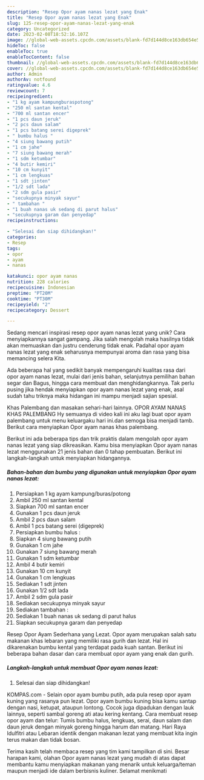 ```yaml
---
description: "Resep Opor ayam nanas lezat yang Enak"
title: "Resep Opor ayam nanas lezat yang Enak"
slug: 125-resep-opor-ayam-nanas-lezat-yang-enak
category: Uncategorized
date: 2023-02-08T18:52:16.107Z
image: //global-web-assets.cpcdn.com/assets/blank-fd7d144d8ce163db654e5a02c40b08a2775adb7897d16e4062681dc7e1b2800f.png
hideToc: false
enableToc: true
enableTocContent: false
thumbnail: //global-web-assets.cpcdn.com/assets/blank-fd7d144d8ce163db654e5a02c40b08a2775adb7897d16e4062681dc7e1b2800f.png
cover: //global-web-assets.cpcdn.com/assets/blank-fd7d144d8ce163db654e5a02c40b08a2775adb7897d16e4062681dc7e1b2800f.png
author: Admin
authorAv: notfound
ratingvalue: 4.6
reviewcount: 7
recipeingredient:
- "1 kg ayam kampungburaspotong"
- "250 ml santan kental"
- "700 ml santan encer"
- "1 pcs daun jeruk"
- "2 pcs daun salam"
- "1 pcs batang serei digeprek"
- " bumbu halus "
- "4 siung bawang putih"
- "1 cm jahe"
- "7 siung bawang merah"
- "1 sdm ketumbar"
- "4 butir kemiri"
- "10 cm kunyit"
- "1 cm lengkuas"
- "1 sdt jinten"
- "1/2 sdt lada"
- "2 sdm gula pasir"
- "secukupnya minyak sayur"
- " tambahan "
- "1 buah nanas uk sedang di parut halus"
- "secukupnya garam dan penyedap"
recipeinstructions:

- "Selesai dan siap dihidangkan!"
categories:
- Resep
tags:
- opor
- ayam
- nanas

katakunci: opor ayam nanas 
nutrition: 228 calories
recipecuisine: Indonesian
preptime: "PT20M"
cooktime: "PT30M"
recipeyield: "2"
recipecategory: Dessert

---
```





Sedang mencari inspirasi resep opor ayam nanas lezat yang unik? Cara menyiapkannya sangat gampang. Jika salah mengolah maka hasilnya tidak akan memuaskan dan justru cenderung tidak enak. Padahal opor ayam nanas lezat yang enak seharusnya mempunyai aroma dan rasa yang bisa memancing selera Kita.





Ada beberapa hal yang sedikit banyak mempengaruhi kualitas rasa dari opor ayam nanas lezat, mulai dari jenis bahan, selanjutnya pemilihan bahan segar dan Bagus, hingga cara membuat dan menghidangkannya. Tak perlu pusing jika hendak menyiapkan opor ayam nanas lezat yang enak,      asal sudah tahu triknya maka hidangan ini mampu menjadi sajian spesial.














Khas Palembang dan masakan sehari-hari lainnya. OPOR AYAM NANAS KHAS PALEMBANG Hy semuanya di video kali ini aku lagi buat opor ayam palembang untuk menu keluargaku hari ini.dan semoga bisa menjadi tamb. Berikut cara menyiapkan Opor ayam nanas khas palembang.






Berikut ini ada beberapa tips dan trik praktis dalam mengolah opor ayam nanas lezat yang siap dikreasikan. Kamu bisa menyiapkan Opor ayam nanas lezat menggunakan 21 jenis bahan dan 0 tahap pembuatan. Berikut ini langkah-langkah untuk menyiapkan hidangannya.

<!--inarticleads1-->

##### Bahan-bahan dan bumbu yang digunakan untuk menyiapkan Opor ayam nanas lezat:

1. Persiapkan 1 kg ayam kampung/buras/potong
1. Ambil 250 ml santan kental
1. Siapkan 700 ml santan encer
1. Gunakan 1 pcs daun jeruk
1. Ambil 2 pcs daun salam
1. Ambil 1 pcs batang serei (digeprek)
1. Persiapkan  bumbu halus :
1. Siapkan 4 siung bawang putih
1. Gunakan 1 cm jahe
1. Gunakan 7 siung bawang merah
1. Gunakan 1 sdm ketumbar
1. Ambil 4 butir kemiri
1. Gunakan 10 cm kunyit
1. Gunakan 1 cm lengkuas
1. Sediakan 1 sdt jinten
1. Gunakan 1/2 sdt lada
1. Ambil 2 sdm gula pasir
1. Sediakan secukupnya minyak sayur
1. Sediakan  tambahan :
1. Sediakan 1 buah nanas uk sedang di parut halus
1. Siapkan secukupnya garam dan penyedap


Resep Opor Ayam Sederhana yang Lezat. Opor ayam merupakan salah satu makanan khas lebaran yang memiliki rasa gurih dan lezat. Hal ini dikarenakan bumbu kental yang terdapat pada kuah santan. Berikut ini beberapa bahan dasar dan cara membuat opor ayam yang enak dan gurih. 

<!--inarticleads2-->

##### Langkah-langkah untuk membuat Opor ayam nanas lezat:


1. Selesai dan siap dihidangkan!

KOMPAS.com - Selain opor ayam bumbu putih, ada pula resep opor ayam kuning yang rasanya pun lezat. Opor ayam bumbu kuning bisa kamu santap dengan nasi, ketupat, ataupun lontong. Cocok juga dipadukan dengan lauk lainnya, seperti sambal goreng ati atau kering kentang. Cara membuat resep opor ayam dan telur: Tumis bumbu halus, lengkuas, serai, daun salam dan daun jeruk dengan minyak goreng hingga harum dan matang. Hari Raya Idulfitri atau Lebaran identik dengan makanan lezat yang membuat kita ingin terus makan dan tidak bosan. 

Terima kasih telah membaca resep yang tim kami tampilkan di sini. Besar harapan kami, olahan Opor ayam nanas lezat yang mudah di atas dapat membantu kamu menyiapkan makanan yang menarik untuk keluarga/teman maupun menjadi ide dalam berbisnis kuliner. Selamat menikmati
